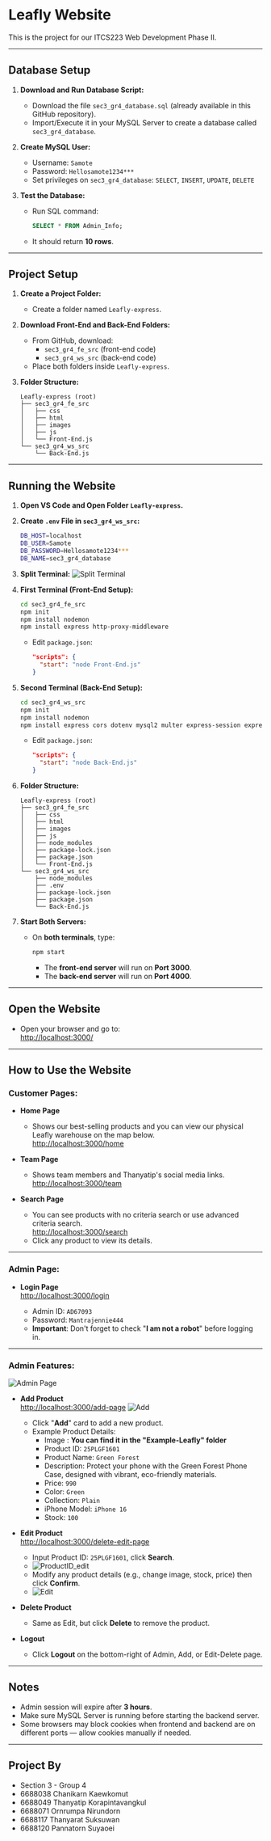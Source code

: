 # Leafly Website

This is the project for our ITCS223 Web Development Phase II.

---

## Database Setup

1. **Download and Run Database Script:**
   - Download the file `sec3_gr4_database.sql` (already available in this GitHub repository).
   - Import/Execute it in your MySQL Server to create a database called `sec3_gr4_database`.

2. **Create MySQL User:**
   - Username: `Samote`
   - Password: `Hellosamote1234***`
   - Set privileges on `sec3_gr4_database`: `SELECT`, `INSERT`, `UPDATE`, `DELETE`

3. **Test the Database:**
   - Run SQL command:
     ```sql
     SELECT * FROM Admin_Info;
     ```
   - It should return **10 rows**.

---

## Project Setup

1. **Create a Project Folder:**
   - Create a folder named `Leafly-express`.

2. **Download Front-End and Back-End Folders:**
   - From GitHub, download:
     - `sec3_gr4_fe_src` (front-end code)
     - `sec3_gr4_ws_src` (back-end code)
   - Place both folders inside `Leafly-express`.

3. **Folder Structure:**
   ```
   Leafly-express (root)
   ├── sec3_gr4_fe_src
   │   ├── css
   │   ├── html
   │   ├── images
   │   ├── js
   │   └── Front-End.js
   └── sec3_gr4_ws_src
       └── Back-End.js
   ```

---

## Running the Website

1. **Open VS Code and Open Folder `Leafly-express`.**

2. **Create `.env` File in `sec3_gr4_ws_src`:**
   ```bash
   DB_HOST=localhost
   DB_USER=Samote
   DB_PASSWORD=Hellosamote1234***
   DB_NAME=sec3_gr4_database
   ```

3. **Split Terminal:**
   ![Split Terminal](Example-Leafly/Readme-img/Split-Terminal.png)

4. **First Terminal (Front-End Setup):**
   ```bash
   cd sec3_gr4_fe_src
   npm init
   npm install nodemon
   npm install express http-proxy-middleware
   ```

   - Edit `package.json`:
     ```json
     "scripts": {
       "start": "node Front-End.js"
     }
     ```

5. **Second Terminal (Back-End Setup):**
   ```bash
   cd sec3_gr4_ws_src
   npm init
   npm install nodemon
   npm install express cors dotenv mysql2 multer express-session express-mysql-session body-parser
   ```

   - Edit `package.json`:
     ```json
     "scripts": {
       "start": "node Back-End.js"
     }
     ```

6. **Folder Structure:**
   ```
   Leafly-express (root)
   ├── sec3_gr4_fe_src
   │   ├── css
   │   ├── html
   │   ├── images
   │   ├── js
   │   ├── node_modules
   │   ├── package-lock.json
   │   ├── package.json
   │   └── Front-End.js
   └── sec3_gr4_ws_src
       ├── node_modules
       ├── .env
       ├── package-lock.json
       ├── package.json
       └── Back-End.js
   ```

7. **Start Both Servers:**
   - On **both terminals**, type:
     ```bash
     npm start
     ```
     - The **front-end server** will run on **Port 3000**.
     - The **back-end server** will run on **Port 4000**.

---

## Open the Website

- Open your browser and go to:  
  [http://localhost:3000/](http://localhost:3000/)

---

## How to Use the Website

### Customer Pages:
- **Home Page**  
  - Shows our best-selling products and you can view our physical Leafly warehouse on the map below.  
  [http://localhost:3000/home](http://localhost:3000/home)

- **Team Page**  
  - Shows team members and Thanyatip's social media links.  
  [http://localhost:3000/team](http://localhost:3000/team)

- **Search Page**  
  - You can see products with no criteria search or use advanced criteria search.  
  [http://localhost:3000/search](http://localhost:3000/search)
  - Click any product to view its details.

---

### Admin Page:
- **Login Page**  
  [http://localhost:3000/login](http://localhost:3000/login)

  - Admin ID: `AD67093`
  - Password: `Mantrajennie444`
  - **Important**: Don't forget to check "**I am not a robot**" before logging in.

---

### Admin Features:

![Admin Page](Example-Leafly/Readme-img/Admin.png)

- **Add Product**  
  [http://localhost:3000/add-page](http://localhost:3000/add-page)
  ![Add](Example-Leafly/Readme-img/Add.png)
  - Click "**Add**" card to add a new product.
  - Example Product Details:
    - Image : **You can find it in the "Example-Leafly" folder**
    - Product ID: `25PLGF1601`
    - Product Name: `Green Forest`
    - Description: Protect your phone with the Green Forest Phone Case, designed with vibrant, eco-friendly materials.
    - Price: `990`
    - Color: `Green`
    - Collection: `Plain`
    - iPhone Model: `iPhone 16`
    - Stock: `100`



- **Edit Product**  
  [http://localhost:3000/delete-edit-page](http://localhost:3000/delete-edit-page)
  - Input Product ID: `25PLGF1601`, click **Search**.
  - ![ProductID_edit](Example-Leafly/Readme-img/ProductID_edit.png)
  - Modify any product details (e.g., change image, stock, price) then click **Confirm**.
  - ![Edit](Example-Leafly/Readme-img/Edit.png)
- **Delete Product**  
  - Same as Edit, but click **Delete** to remove the product.

- **Logout**  
  - Click **Logout** on the bottom-right of Admin, Add, or Edit-Delete page.

---

## Notes

- Admin session will expire after **3 hours**.
- Make sure MySQL Server is running before starting the backend server.
- Some browsers may block cookies when frontend and backend are on different ports — allow cookies manually if needed.

---

## Project By

- Section 3 - Group 4  
- 6688038 Chanikarn Kaewkomut  
- 6688049 Thanyatip Korapintavangkul  
- 6688071 Ornrumpa Nirundorn  
- 6688117 Thanyarat Suksuwan  
- 6688120 Pannatorn Suyaoei

